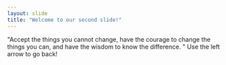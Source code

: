 ```yaml
---
layout: slide
title: "Welcome to our second slide!"
---
```

"Accept the things you cannot change, have the courage to change the things you can, and have the wisdom to know the difference. "
Use the left arrow to go back!
